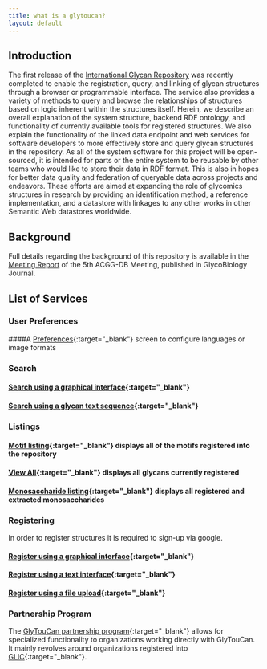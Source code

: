 ```yaml
---
title: what is a glytoucan?
layout: default
---
```


## Introduction

The first release of the [International Glycan Repository](http://glytoucan.org) was recently completed to enable the registration, query, and linking of glycan structures through a browser or programmable interface.  The service also provides a variety of methods to query and browse the relationships of structures based on logic inherent within the structures itself. Herein, we describe an overall explanation of the system structure, backend RDF ontology, and functionality of currently available tools for registered structures.  We also explain the functionality of the linked data endpoint and web services for software developers to more effectively store and query glycan structures in the repository.  As all of the system software for this project will be open-sourced, it is intended for parts or the entire system to be reusable by other teams who would like to store their data in RDF format.  This is also in hopes for better data quality and federation of queryable data across projects and endeavors.  These efforts are aimed at expanding the role of glycomics structures in research by providing an identification method, a reference implementation, and a datastore with linkages to any other works in other Semantic Web datastores worldwide.

## Background

Full details regarding the background of this repository is available in the [Meeting Report](http://dx.doi.org/10.1093/glycob/cwt084) of the 5th ACGG-DB Meeting, published in GlycoBiology Journal.

## List of Services

### User Preferences

####A [Preferences](http://code.glytoucan.org/manual/preferences/){:target="_blank"} screen to configure languages or image formats

### Search

#### [Search using a graphical interface](/manual/search-graphical){:target="_blank"}

#### [Search using a glycan text sequence](/manual/search-text){:target="_blank"}

### Listings

#### [Motif listing](http://code.glytoucan.org/manual/browse-motif/){:target="_blank"} displays all of the motifs registered into the repository

#### [View All](http://code.glytoucan.org/manual/browse-glycan/){:target="_blank"} displays all glycans currently registered

#### [Monosaccharide listing](https://github.com/glytoucan/glytoucan.github.io/issues/13){:target="_blank"} displays all registered and extracted monosaccharides

### Registering

In order to register structures it is required to sign-up via google.

#### [Register using a graphical interface](http://code.glytoucan.org/manual/registration-graphical/){:target="_blank"}

#### [Register using a text interface](http://code.glytoucan.org/manual/registration-text/){:target="_blank"}

#### [Register using a file upload](http://code.glytoucan.org/manual/registration-upload/){:target="_blank"}

### Partnership Program

The [GlyTouCan partnership program](/partner){:target="_blank"} allows for specialized functionality to organizations working directly with GlyTouCan.  It mainly revolves around organizations registered into [GLIC](http://glic.glyocinfo.org){:target="_blank"}.